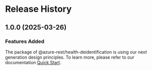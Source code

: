 # Release History
    
## 1.0.0 (2025-03-26)

### Features Added

The package of @azure-rest/health-deidentification is using our next generation design principles. To learn more, please refer to our documentation [Quick Start](https://aka.ms/azsdk/js/mgmt/quickstart).
